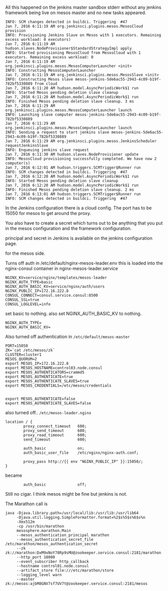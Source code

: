 

All this happened on the jenkins master sandbox stderr without any jenkins framework being live on mesos master
and no new tasks appeared.  

    INFO: SCM changes detected in buildci. Triggering  #47
    Jan 7, 2016 6:11:19 AM org.jenkinsci.plugins.mesos.MesosCloud provision
    INFO: Provisioning Jenkins Slave on Mesos with 1 executors. Remaining excess workload: 0 executors)
    Jan 7, 2016 6:11:19 AM hudson.slaves.NodeProvisioner$StandardStrategyImpl apply
    INFO: Started provisioning MesosCloud from MesosCloud with 1 executors. Remaining excess workload: 0
    Jan 7, 2016 6:11:19 AM org.jenkinsci.plugins.mesos.MesosComputerLauncher <init>
    INFO: Constructing MesosComputerLauncher
    Jan 7, 2016 6:11:19 AM org.jenkinsci.plugins.mesos.MesosSlave <init>
    INFO: Constructing Mesos slave mesos-jenkins-5de6ac55-2943-4c09-b19f-782bf5330889 from cloud
    Jan 7, 2016 6:11:20 AM hudson.model.AsyncPeriodicWork$1 run
    INFO: Started Mesos pending deletion slave cleanup
    Jan 7, 2016 6:11:20 AM hudson.model.AsyncPeriodicWork$1 run
    INFO: Finished Mesos pending deletion slave cleanup. 3 ms
    Jan 7, 2016 6:11:29 AM org.jenkinsci.plugins.mesos.MesosComputerLauncher launch
    INFO: Launching slave computer mesos-jenkins-5de6ac55-2943-4c09-b19f-782bf5330889
    Jan 7, 2016 6:11:29 AM org.jenkinsci.plugins.mesos.MesosComputerLauncher launch
    INFO: Sending a request to start jenkins slave mesos-jenkins-5de6ac55-2943-4c09-b19f-782bf5330889
    Jan 7, 2016 6:11:29 AM org.jenkinsci.plugins.mesos.JenkinsScheduler requestJenkinsSlave
    INFO: Enqueuing jenkins slave request
    Jan 7, 2016 6:11:30 AM hudson.slaves.NodeProvisioner update
    INFO: MesosCloud provisioning successfully completed. We have now 2 computer(s)
    Jan 7, 2016 6:12:01 AM hudson.triggers.SCMTrigger$Runner run
    INFO: SCM changes detected in buildci. Triggering  #47
    Jan 7, 2016 6:12:20 AM hudson.model.AsyncPeriodicWork$1 run
    INFO: Started Mesos pending deletion slave cleanup
    Jan 7, 2016 6:12:20 AM hudson.model.AsyncPeriodicWork$1 run
    INFO: Finished Mesos pending deletion slave cleanup. 2 ms
    Jan 7, 2016 6:13:01 AM hudson.triggers.SCMTrigger$Runner run
    INFO: SCM changes detected in buildci. Triggering  #47

In the Jenkins configuration there is a cloud config.  The port has to be 15050 for mesos to get around the proxy.

You also have to create a secret which turns out to be anything that you put in the mesos configuration
and the framework configuration.

principal and secret in Jenkins is available on the jenkins configuration page.

for the mesos side.  

  



Turns off auth in /etc/default/nginx-mesos-leader.env  this is loaded into the  nginx-consul container in
nginx-mesos-leader.service

    NGINX_KV=service/nginx/templates/mesos-leader
    NGINX_AUTH_TYPE=basic
    NGINX_AUTH_BASIC_KV=service/nginx/auth/users
    NGINX_PUBLIC_IP=172.16.222.8
    CONSUL_CONNECT=consul.service.consul:8500
    CONSUL_SSL=true
    CONSUL_LOGLEVEL=info


set basic to nothing.
also set NGINX_AUTH_BASIC_KV to nothing.  

    NGINX_AUTH_TYPE=
    NGINX_AUTH_BASIC_KV=


Also turned off authentication in  `/etc/default/mesos-master`

    PORT=15050
    ZK=`cat /etc/mesos/zk`
    CLUSTER=cluster1
    MESOS_QUORUM=2
    export MESOS_IP=172.16.222.8
    export MESOS_HOSTNAME=control03.node.consul
    export MESOS_AUTHENTICATORS=crammd5
    export MESOS_AUTHENTICATE=true
    export MESOS_AUTHENTICATE_SLAVES=true
    export MESOS_CREDENTIALS=/etc/mesos/credentials


    export MESOS_AUTHENTICATE=false
    export MESOS_AUTHENTICATE_SLAVES=false


also turned off.. `/etc/mesos-leader.nginx`


    location / {
            proxy_connect_timeout   600;
            proxy_send_timeout      600;
            proxy_read_timeout      600;
            send_timeout            600;

            auth_basic              on;
            auth_basic_user_file    /etc/nginx/nginx-auth.conf;

            proxy_pass http://{{ env "NGINX_PUBLIC_IP" }}:15050/;
    }

became

            auth_basic              off;


Still no cigar.   I think mesos might be fine but jenkins is not.

The Marathon call is

    java -Djava.library.path=/usr/local/lib:/usr/lib:/usr/lib64
         -Djava.util.logging.SimpleFormatter.format=%2$s%5$s%6$s%n
         -Xmx512m
         -cp /usr/bin/marathon
         mesosphere.marathon.Main
         --mesos_authentication_principal marathon
         --mesos_authentication_secret_file /etc/marathon/mesos_authentication_secret
         --zk zk://marathon:DxM9xNoY78Rp9sMU@zookeeper.service.consul:2181/marathon
         --http_port 18080
         --event_subscriber http_callback
         --hostname control01.node.consul
         --artifact_store file:///etc/marathon/store
         --logging_level warn
         --master zk://mesos:ajbM8GNV7sf7UV7t@zookeeper.service.consul:2181/mesos
